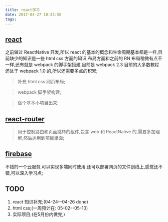 ```yaml
---
title: react学习
date: 2017-04-27 10:43:58
tags:
---
```

## [react](https://online.reacttraining.com/courses/enrolled/50507)

之前做过 ReactNative 开发,所以 react 的基本的概念和生命周期基本都是一样,目前缺少的知识是一些 html css 方面的知识,布局方面和之前的 RN 布局稍微有点不一样,还有就是 webpack 的脚手架搭建,目前是 webpack 2.3 目前的大多数教程还处于 webpack 1.0 的,所以还需要多点的积累;

> 补充 html css 网页布局;

> webpack 脚手架构建;

> 做个基本小项目出来; 

## [react-router](https://reacttraining.com/react-router/web/guides/quick-start)

> 用于控制路由和页面跳转的组件,包含 web 和 ReactNative 的,需要多加理解,然后运用到项目里面;

## [firebase](https://www.firebase.com/)
不错的一个云服务,可以实现多端同时使用,还可以部署网页的文件到线上,感觉还不错,可以深入学习点;

## TODO

1. react 知识补充;(04-24--04-26 done)
2. html css;(一周预计在: 05-02--05-10)
3. 实际项目;(在5月份内做完,)


